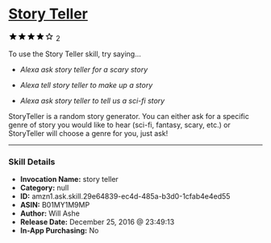 # [Story Teller](http://alexa.amazon.com/#skills/amzn1.ask.skill.29e64839-ec4d-485a-b3d0-1cfab4e4ed55)
![4 stars](../../images/ic_star_black_18dp_1x.png)![4 stars](../../images/ic_star_black_18dp_1x.png)![4 stars](../../images/ic_star_black_18dp_1x.png)![4 stars](../../images/ic_star_black_18dp_1x.png)![4 stars](../../images/ic_star_border_black_18dp_1x.png) 2

To use the Story Teller skill, try saying...

* *Alexa ask story teller for a scary story*

* *Alexa tell story teller to make up a story*

* *Alexa ask story teller to tell us a sci-fi story*

StoryTeller is a random story generator.  You can either ask for a specific genre of story you would like to hear (sci-fi, fantasy, scary, etc.) or StoryTeller will choose a genre for you, just ask!

***

### Skill Details

* **Invocation Name:** story teller
* **Category:** null
* **ID:** amzn1.ask.skill.29e64839-ec4d-485a-b3d0-1cfab4e4ed55
* **ASIN:** B01MY1M9MP
* **Author:** Will Ashe
* **Release Date:** December 25, 2016 @ 23:49:13
* **In-App Purchasing:** No
